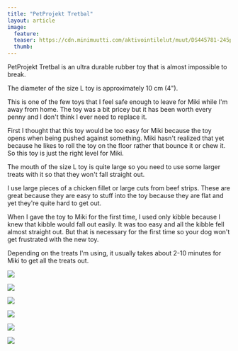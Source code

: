```yaml
---
title: "PetProjekt Tretbal"
layout: article
image:
  feature:
  teaser: https://cdn.minimuutti.com/aktivointilelut/muut/DS445781-245px.jpg
  thumb:
---
```


PetProjekt Tretbal is an ultra durable rubber toy that is almost impossible to break.

The diameter of the size L toy is approximately 10 cm (4").

This is one of the few toys that I feel safe enough to leave for Miki while I'm away from home. The toy was a bit pricey but it has been worth every penny and I don't think I ever need to replace it.

First I thought that this toy would be too easy for Miki because the toy opens when being pushed against something. Miki hasn't realized that yet because he likes to roll the toy on the floor rather that bounce it or chew it. So this toy is just the right level for Miki.

The mouth of the size L toy is quite large so you need to use some larger treats with it so that they won't fall straight out.

I use large pieces of a chicken fillet or large cuts from beef strips. These are great because they are easy to stuff into the toy because they are flat and yet they're quite hard to get out.

When I gave the toy to Miki for the first time, I used only kibble because I knew that kibble would fall out easily. It was too easy and all the kibble fell almost straight out. But that is necessary for the first time so your dog won't get frustrated with the new toy.

Depending on the treats I'm using, it usually takes about 2-10 minutes for Miki to get all the treats out.

![](https://cdn.minimuutti.com/aktivointilelut/muut/DS44547-800px.jpg)

![](https://cdn.minimuutti.com/aktivointilelut/muut/DS44578-800px.jpg)

![](https://cdn.minimuutti.com/aktivointilelut/muut/DS44576-800px.jpg)

![](https://cdn.minimuutti.com/aktivointilelut/muut/DS44767-800px.jpg)

![](https://cdn.minimuutti.com/aktivointilelut/muut/DS44774-800px.jpg)

![](https://cdn.minimuutti.com/aktivointilelut/muut/DS44824-800px.jpg)
